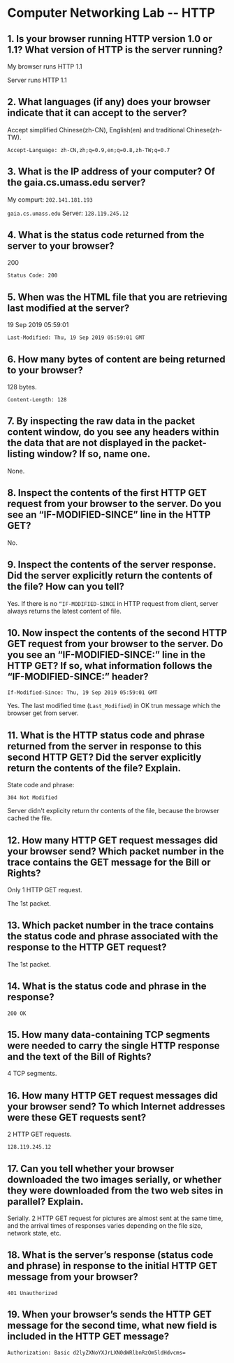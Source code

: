 # Computer Networking Lab -- HTTP

## 1. Is your browser running HTTP version 1.0 or 1.1? What version of HTTP is the server running?

My browser runs HTTP 1.1

Server runs HTTP 1.1

## 2. What languages (if any) does your browser indicate that it can accept to the server?

Accept simplified Chinese(zh-CN), English(en) and traditional Chinese(zh-TW).

```pseudocode
Accept-Language: zh-CN,zh;q=0.9,en;q=0.8,zh-TW;q=0.7
```

## 3. What is the IP address of your computer? Of the gaia.cs.umass.edu server?

My compurt: `202.141.181.193`

`gaia.cs.umass.edu` Server: `128.119.245.12`

## 4. What is the status code returned from the server to your browser?

200

```pseudocode
Status Code: 200
```

## 5. When was the HTML file that you are retrieving last modified at the server?

19 Sep 2019 05:59:01

```pseudocode
Last-Modified: Thu, 19 Sep 2019 05:59:01 GMT
```

## 6. How many bytes of content are being returned to your browser?

128 bytes.

```pseudocode
Content-Length: 128
```

## 7. By inspecting the raw data in the packet content window, do you see any headers within the data that are not displayed in the packet-listing window? If so, name one.

None.

## 8. Inspect the contents of the first HTTP GET request from your browser to the server. Do you see an “IF-MODIFIED-SINCE” line in the HTTP GET?

No.

## 9. Inspect the contents of the server response. Did the server explicitly return the contents of the file? How can you tell?

Yes. If there is no `“IF-MODIFIED-SINCE` in HTTP request from client, server always returns the latest content of file.

## 10. Now inspect the contents of the second HTTP GET request from your browser to the server. Do you see an “IF-MODIFIED-SINCE:” line in the HTTP GET? If so, what information follows the “IF-MODIFIED-SINCE:” header?

```pseudocode
If-Modified-Since: Thu, 19 Sep 2019 05:59:01 GMT
```

Yes. The last modified time (`Last_Modified`) in OK trun message which the browser get from server.

## 11. What is the HTTP status code and phrase returned from the server in response to this second HTTP GET? Did the server explicitly return the contents of the file? Explain.

State code and phrase:

```pseudocode
304 Not Modified
```

Server didn't explicity return thr contents of the file, because the browser cached the file.

## 12. How many HTTP GET request messages did your browser send? Which packet number in the trace contains the GET message for the Bill or Rights?

Only 1 HTTP GET request.

The 1st packet.

## 13. Which packet number in the trace contains the status code and phrase associated with the response to the HTTP GET request?

The 1st packet.

## 14. What is the status code and phrase in the response?

```pseudocode
200 OK
```

## 15. How many data-containing TCP segments were needed to carry the single HTTP response and the text of the Bill of Rights?

4 TCP segments.

## 16. How many HTTP GET request messages did your browser send? To which Internet addresses were these GET requests sent?

2 HTTP GET requests.

`128.119.245.12`

## 17. Can you tell whether your browser downloaded the two images serially, or whether they were downloaded from the two web sites in parallel? Explain.

Serially. 2 HTTP GET request for pictures are almost sent at the same time, and the arrival times of responses varies depending on the file size, network state, etc.

## 18. What is the server’s response (status code and phrase) in response to the initial HTTP GET message from your browser?

```pseudocode
401 Unauthorized
```

## 19. When your browser’s sends the HTTP GET message for the second time, what new field is included in the HTTP GET message?

```pseudocode
Authorization: Basic d2lyZXNoYXJrLXN0dWRlbnRzOm5ldHdvcms=
```
